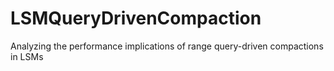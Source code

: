 # LSMQueryDrivenCompaction
Analyzing the performance implications of range query-driven compactions in LSMs
